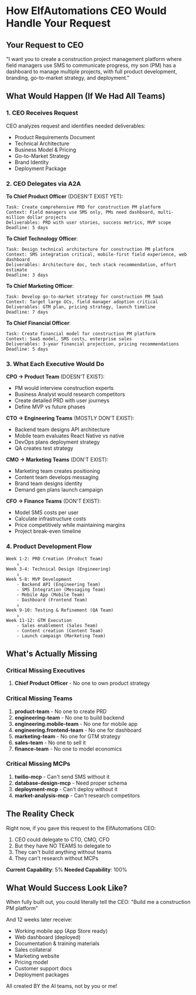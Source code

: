 # How ElfAutomations CEO Would Handle Your Request

## Your Request to CEO
"I want you to create a construction project management platform where field managers use SMS to communicate progress, my son (PM) has a dashboard to manage multiple projects, with full product development, branding, go-to-market strategy, and deployment."

## What Would Happen (If We Had All Teams)

### 1. CEO Receives Request
CEO analyzes request and identifies needed deliverables:
- Product Requirements Document
- Technical Architecture
- Business Model & Pricing
- Go-to-Market Strategy
- Brand Identity
- Deployment Package

### 2. CEO Delegates via A2A

**To Chief Product Officer** (DOESN'T EXIST YET):
```
Task: Create comprehensive PRD for construction PM platform
Context: Field managers use SMS only, PMs need dashboard, multi-million dollar projects
Deliverables: PRD with user stories, success metrics, MVP scope
Deadline: 5 days
```

**To Chief Technology Officer**:
```
Task: Design technical architecture for construction PM platform
Context: SMS integration critical, mobile-first field experience, web dashboard
Deliverables: Architecture doc, tech stack recommendation, effort estimate
Deadline: 3 days
```

**To Chief Marketing Officer**:
```
Task: Develop go-to-market strategy for construction PM SaaS
Context: Target large GCs, field manager adoption critical
Deliverables: GTM plan, pricing strategy, launch timeline
Deadline: 7 days
```

**To Chief Financial Officer**:
```
Task: Create financial model for construction PM platform
Context: SaaS model, SMS costs, enterprise sales
Deliverables: 3-year financial projection, pricing recommendations
Deadline: 5 days
```

### 3. What Each Executive Would Do

**CPO → Product Team** (DOESN'T EXIST):
- PM would interview construction experts
- Business Analyst would research competitors
- Create detailed PRD with user journeys
- Define MVP vs future phases

**CTO → Engineering Teams** (MOSTLY DON'T EXIST):
- Backend team designs API architecture
- Mobile team evaluates React Native vs native
- DevOps plans deployment strategy
- QA creates test strategy

**CMO → Marketing Teams** (DON'T EXIST):
- Marketing team creates positioning
- Content team develops messaging
- Brand team designs identity
- Demand gen plans launch campaign

**CFO → Finance Teams** (DON'T EXIST):
- Model SMS costs per user
- Calculate infrastructure costs
- Price competitively while maintaining margins
- Project break-even timeline

### 4. Product Development Flow

```
Week 1-2: PRD Creation (Product Team)
    ↓
Week 3-4: Technical Design (Engineering)
    ↓
Week 5-8: MVP Development
    - Backend API (Engineering Team)
    - SMS Integration (Messaging Team)
    - Mobile App (Mobile Team)
    - Dashboard (Frontend Team)
    ↓
Week 9-10: Testing & Refinement (QA Team)
    ↓
Week 11-12: GTM Execution
    - Sales enablement (Sales Team)
    - Content creation (Content Team)
    - Launch campaign (Marketing Team)
```

## What's Actually Missing

### Critical Missing Executives
1. **Chief Product Officer** - No one to own product strategy

### Critical Missing Teams
1. **product-team** - No one to create PRD
2. **engineering-team** - No one to build backend
3. **engineering.mobile-team** - No one for mobile app
4. **engineering.frontend-team** - No one for dashboard
5. **marketing-team** - No one for GTM strategy
6. **sales-team** - No one to sell it
7. **finance-team** - No one to model economics

### Critical Missing MCPs
1. **twilio-mcp** - Can't send SMS without it
2. **database-design-mcp** - Need proper schema
3. **deployment-mcp** - Can't deploy without it
4. **market-analysis-mcp** - Can't research competitors

## The Reality Check

Right now, if you gave this request to the ElfAutomations CEO:
1. CEO could delegate to CTO, CMO, CFO
2. But they have NO TEAMS to delegate to
3. They can't build anything without teams
4. They can't research without MCPs

**Current Capability**: 5%
**Needed Capability**: 100%

## What Would Success Look Like?

When fully built out, you could literally tell the CEO:
"Build me a construction PM platform"

And 12 weeks later receive:
- Working mobile app (App Store ready)
- Web dashboard (deployed)
- Documentation & training materials
- Sales collateral
- Marketing website
- Pricing model
- Customer support docs
- Deployment packages

All created BY the AI teams, not by you or me!
